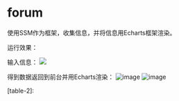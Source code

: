 # forum
使用SSM作为框架，收集信息，并将信息用Echarts框架渲染。


运行效果：


输入信息：
![][table-1]


得到数据返回到前台并用Echarts渲染：
 ![image](https://github.com/barbune/forum/tree/master/forum/screenshots/2.jpg)
 ![image](https://github.com/barbune/forum/tree/master/forum/screenshots/3.jpg)


[table-1]:/forum/screenshots/1.jpg
[table-2]:
